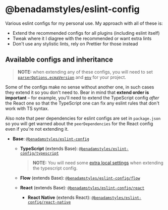 # @benadamstyles/eslint-config

Various eslint configs for my personal use. My approach with all of these is:

- Extend the recommended configs for all plugins (including eslint itself)
- Tweak where it I diagree with the recommended or want extra lints
- Don't use any stylistic lints, rely on Prettier for those instead

## Available configs and inheritance

> **NOTE:** when extending any of these configs, you will need to set [`parserOptions.ecmaVersion`](https://eslint.org/docs/user-guide/configuring#specifying-parser-options) and [`env`](https://eslint.org/docs/user-guide/configuring#specifying-environments) for your project.

Some of the configs make no sense without another one, in such cases they extend it so you don't need to. Bear in mind that **extend order is important** – for example, you'll need to extend the TypeScript config _after_ the React one so that the TypeScript one can fix any eslint rules that don't work with TS syntax.

Also note that peer dependencies for eslint configs are set in `package.json` so you will get warned about the `peerDependencies` for the React config even if you're not extending it.

- **Base**: [`@benadamstyles/eslint-config`](src/index.js)

  - **TypeScript** (extends Base): [`@benadamstyles/eslint-config/typescript`](src/typescript.js)

    > **NOTE:** You will need some [extra local settings](https://github.com/typescript-eslint/typescript-eslint/blob/master/docs/getting-started/linting/TYPED_LINTING.md) when extending the typescript config.

  - **Flow** (extends Base): [`@benadamstyles/eslint-config/flow`](src/flow.js)

  - **React** (extends Base): [`@benadamstyles/eslint-config/react`](src/react.js)

    - **React Native** (extends React): [`@benadamstyles/eslint-config/react-native`](src/react-native.js)

